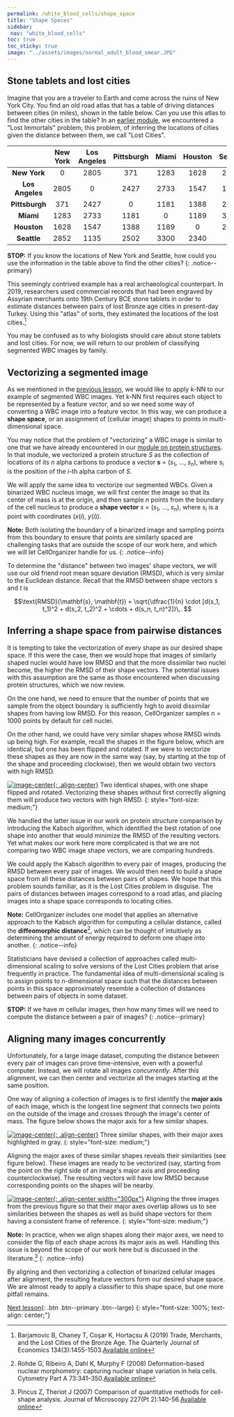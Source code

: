```yaml
---
permalink: /white_blood_cells/shape_space
title: "Shape Spaces"
sidebar:
 nav: "white_blood_cells"
toc: true
toc_sticky: true
image: "../assets/images/normal_adult_blood_smear.JPG"
---
```


## Stone tablets and lost cities

Imagine that you are a traveler to Earth and come across the ruins of New York City. You find an old road atlas that has a table of driving distances between cities (in miles), shown in the table below. Can you use this atlas to find the other cities in the table? In an [earlier module](../chemotaxis/home), we encountered a "Lost Immortals" problem; this problem, of inferring the locations of cities given the distance between them, we call "Lost Cities".

| | New York | Los Angeles | Pittsburgh | Miami | Houston | Seattle |
| :----: | :----: | :----: | :----: | :----: | :----: | :----: |
| **New York** | 0 | 2805 | 371 | 1283 | 1628 | 2852 |
| **Los Angeles** | 2805 | 0 | 2427 | 2733 | 1547 | 1135 |
| **Pittsburgh** | 371 | 2427 | 0 | 1181 | 1388 | 2502 |
| **Miami** | 1283 | 2733 | 1181 | 0 | 1189 | 3300 |
| **Houston** | 1628 | 1547 | 1388 | 1189 | 0 | 2340 |
| **Seattle** | 2852 | 1135 | 2502 | 3300 | 2340 | 0 |

**STOP:** If you know the locations of New York and Seattle, how could you use the information in the table above to find the other cities?
{: .notice--primary}

This seemingly contrived example has a real archaeological counterpart. In 2019, researchers used commercial records that had been engraved by Assyrian merchants onto 19th Century BCE stone tablets in order to estimate distances between pairs of lost Bronze age cities in present-day Turkey. Using this "atlas" of sorts, they estimated the locations of the lost cities.[^Barjamovich2019]

You may be confused as to why biologists should care about stone tablets and lost cities. For now, we will return to our problem of classifying segmented WBC images by family.

## Vectorizing a segmented image

As we mentioned in the [previous lesson](classification), we would like to apply k-NN to our example of segmented WBC images. Yet k-NN first requires each object to be represented by a feature vector, and so we need some way of converting a WBC image into a feature vector. In this way, we can produce a **shape space**, or an assignment of (cellular image) shapes to points in multi-dimensional space.

You may notice that the problem of "vectorizing" a WBC image is similar to one that we have already encountered in our [module on protein structures](../coronavirus/accuracy). In that module, we vectorized a protein structure *S* as the collection of locations of its *n* alpha carbons to produce a vector  **s** = (*s*<sub>1</sub>, ..., *s*<sub><em>n</em></sub>), where *s*<sub><em>i</em></sub> is the position of the *i*-th alpha carbon of *S*.

We will apply the same idea to vectorize our segmented WBCs. Given a binarized WBC nucleus image, we will first center the image so that its center of mass is at the origin, and then sample *n* points from the boundary of the cell nucleus to produce a **shape vector** *s* = (*s*<sub>1</sub>, ..., *s*<sub><em>n</em></sub>), where *s*<sub><em>i</em></sub> is a point with coordinates (*x*(*i*), *y*(*i*)).

**Note:** Both isolating the boundary of a binarized image and sampling points from this boundary to ensure that points are similarly spaced are challenging tasks that are outside the scope of our work here, and which we will let CellOrganizer handle for us.
{: .notice--info}

To determine the "distance" between two images' shape vectors, we will use our old friend root mean square deviation (RMSD), which is very similar to the Euclidean distance. Recall that the RMSD between shape vectors *s* and *t* is

$$\text{RMSD}(\mathbf{s}, \mathbf{t}) = \sqrt{\dfrac{1}{n} \cdot [d(s_1, t_1)^2 + d(s_2, t_2)^2 + \cdots + d(s_n, t_n)^2]}\,. $$

## Inferring a shape space from pairwise distances

It is tempting to take the vectorization of every shape as our desired shape space. If this were the case, then we would hope that images of similarly shaped nuclei would have low RMSD and that the more dissimilar two nuclei become, the higher the RMSD of their shape vectors. The potential issues with this assumption are the same as those encountered when discussing protein structures, which we now review.

On the one hand, we need to ensure that the number of points that we sample from the object boundary is sufficiently high to avoid dissimilar shapes from having low RMSD. For this reason, CellOrganizer samples *n* = 1000 points by default for cell nuclei.

On the other hand, we could have very similar shapes whose RMSD winds up being high. For example, recall the shapes in the figure below, which are identical, but one has been flipped and rotated. If we were to vectorize these shapes as they are now in the same way (say, by starting at the top of the shape and proceeding clockwise), then we would obtain two vectors with high RMSD.

[![image-center](../assets/images/600px/two_shapes.png){: .align-center}](../assets/images/two_shapes.png)
Two identical shapes, with one shape flipped and rotated. Vectorizing these shapes without first correctly aligning them will produce two vectors with high RMSD.
{: style="font-size: medium;"}

We handled the latter issue in our work on protein structure comparison by introducing the Kabsch algorithm, which identified the best rotation of one shape into another that would minimize the RMSD of the resulting vectors. Yet what makes our work here more complicated is that we are not comparing  two WBC image shape vectors, we are comparing hundreds.

We could apply the Kabsch algorithm to every pair of images, producing the RMSD between every pair of images. We would then need to build a shape space from all these distances between pairs of shapes. We hope that this problem sounds familiar, as it is the Lost Cities problem in disguise. The pairs of distances between images correspond to a road atlas, and placing images into a shape space corresponds to locating cities.

**Note:** CellOrganizer includes one model that applies an alternative approach to the Kabsch algorithm for computing a cellular distance, called the **diffeomorphic distance**[^Rohde2008], which can be thought of intuitively as determining the amount of energy required to deform one shape into another.
{: .notice--info}

Statisticians have devised a collection of approaches called multi-dimensional scaling to solve versions of the Lost Cities problem that arise frequently in practice. The fundamental idea of multi-dimensional scaling is to assign points to *n*-dimensional space such that the distances between points in this space approximately resemble a collection of distances between pairs of objects in some dataset.

**STOP:** If we have *m* cellular images, then how many times will we need to compute the distance between a pair of images?
{: .notice--primary}

## Aligning many images concurrently

Unfortunately, for a large image dataset, computing the distance between every pair of images can prove time-intensive, even with a powerful computer. Instead, we will rotate all images *concurrently*. After this alignment, we can then center and vectorize all the images starting at the same position.

One way of aligning a collection of images is to first identify the **major axis** of each image, which is the longest line segment that connects two points on the outside of the image and crosses through the image's center of mass. The figure below shows the major axis for a few similar shapes.

[![image-center](../assets/images/600px/three_similar_shapes_unaligned.png){: .align-center}](../assets/images/three_similar_shapes_unaligned.png)
Three similar shapes, with their major axes highlighted in gray.
{: style="font-size: medium;"}

Aligning the major axes of these similar shapes reveals their similarities (see figure below). These images are ready to be vectorized (say, starting from the point on the right side of an image's major axis and proceeding counterclockwise). The resulting vectors will have low RMSD because corresponding points on the shapes will be nearby.

[![image-center](../assets/images/600px/three_similar_shapes_aligned.png){: .align-center width="300px"}](../assets/images/three_similar_shapes_aligned.png)
Aligning the three images from the previous figure so that their major axes overlap allows us to see similarities between the shapes as well as build shape vectors for them having a consistent frame of reference.
{: style="font-size: medium;"}

**Note:** In practice, when we align shapes along their major axes, we need to consider the flip of each shape across its major axis as well. Handling this issue is beyond the scope of our work here but is discussed in the literature.[^Pincus2007]
{: .notice--info}

By aligning and then vectorizing a collection of binarized cellular images after alignment, the resulting feature vectors form our desired shape space. We are almost ready to apply a classifier to this shape space, but one more pitfall remains.

[Next lesson](pca){: .btn .btn--primary .btn--large}
{: style="font-size: 100%; text-align: center;"}

[^Barjamovich2019]: Barjamovic B, Chaney T, Coşar K, Hortaçsu A (2019) Trade, Merchants, and the Lost Cities of the Bronze Age. The Quarterly Journal of Economics 134(3):1455-1503.[Available online](https://doi.org/10.1093/qje/qjz009)

[^Pincus2007]: Pincus Z, Theriot J (2007) Comparison of quantitative methods for cell-shape analysis. Journal of Microscopy 227(Pt 2):140-56.[Available online](https://doi.org/10.1111/j.1365-2818.2007.01799.x)

[^Rohde2008]: Rohde G, Ribeiro A, Dahl K, Murphy F (2008) Deformation-based nuclear morphometry: capturing nuclear shape variation in hela cells. Cytometry Part A 73:341–350.[Available online](https://doi.org/10.1002/cyto.a.20506)
